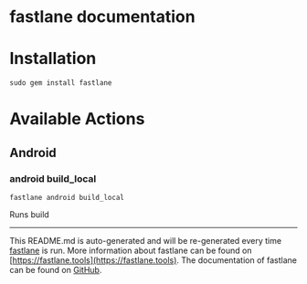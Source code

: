 fastlane documentation
================
# Installation
```
sudo gem install fastlane
```
# Available Actions
## Android
### android build_local
```
fastlane android build_local
```
Runs build

----

This README.md is auto-generated and will be re-generated every time [fastlane](https://fastlane.tools) is run.
More information about fastlane can be found on [https://fastlane.tools](https://fastlane.tools).
The documentation of fastlane can be found on [GitHub](https://github.com/fastlane/fastlane/tree/master/fastlane).
